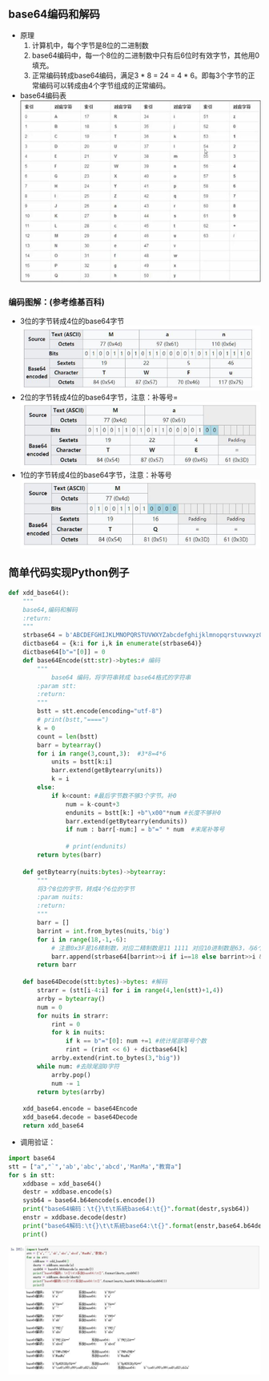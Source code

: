 ## base64编码和解码
* 原理
    1. 计算机中，每个字节是8位的二进制数
    2. base64编码中，每一个8位的二进制数中只有后6位时有效字节，其他用0填充。
    3. 正常编码转成base64编码，满足3 * 8 = 24 = 4 * 6。即每3个字节的正常编码可以转成由4个字节组成的正常编码。
* base64编码表
![base64_001](https://raw.githubusercontent.com/1263351411/xdd.github.io/master/img/python/base64_001.jpg)  
### 编码图解：(参考维基百科)
* 3位的字节转成4位的base64字节
![base64_002](https://raw.githubusercontent.com/1263351411/xdd.github.io/master/img/python/base64_002.jpg)  
* 2位的字节转成4位的base64字节，注意：补等号=  
![base64_003](https://raw.githubusercontent.com/1263351411/xdd.github.io/master/img/python/base64_003.jpg)   
* 1位的字节转成4位的base64字节，注意：补等号  
![base64_004](https://raw.githubusercontent.com/1263351411/xdd.github.io/master/img/python/base64_004.jpg) 

## 简单代码实现Python例子
````python
def xdd_base64():
    """
    base64,编码和解码
    :return:
    """
    strbase64 = b'ABCDEFGHIJKLMNOPQRSTUVWXYZabcdefghijklmnopqrstuvwxyz0123456789+/'
    dictbase64 = {k:i for i,k in enumerate(strbase64)}
    dictbase64[b"="[0]] = 0
    def base64Encode(stt:str)->bytes:# 编码
        """
            base64 编码，将字符串转成 base64格式的字符串
        :param stt:
        :return:
        """
        bstt = stt.encode(encoding="utf-8")
        # print(bstt,"====")
        k = 0
        count = len(bstt)
        barr = bytearray()
        for i in range(3,count,3):  #3*8=4*6
            units = bstt[k:i]
            barr.extend(getBytearry(units))
            k = i
        else:
            if k<count: #最后字节数不够3个字节。补0
                num = k-count+3
                endunits = bstt[k:] +b"\x00"*num #长度不够补0
                barr.extend(getBytearry(endunits))
                if num : barr[-num:] = b"=" * num  #末尾补等号

                # print(endunits)
        return bytes(barr)

    def getBytearry(nuits:bytes)->bytearray:
        """
        将3个8位的字节，转成4个6位的字节
        :param nuits:
        :return:
        """
        barr = []
        barrint = int.from_bytes(nuits,'big')
        for i in range(18,-1,-6):
            # 注意0x3F是16精制数，对应二精制数是11 1111 对应10进制数是63，与6个1的二进制数做与运算，相当于支取最后6个二进制数
            barr.append(strbase64[barrint>>i if i==18 else barrint>>i & 0x3F])
        return barr

    def base64Decode(stt:bytes)->bytes: #解码
        strarr = (stt[i-4:i] for i in range(4,len(stt)+1,4))
        arrby = bytearray()
        num = 0
        for nuits in strarr:
            rint = 0
            for k in nuits:
                if k == b"="[0]: num +=1 #统计尾部等号个数
                rint = (rint << 6) + dictbase64[k]
            arrby.extend(rint.to_bytes(3,"big"))
        while num: #去除尾部0字符
            arrby.pop()
            num -= 1
        return bytes(arrby)

    xdd_base64.encode = base64Encode
    xdd_base64.decode = base64Decode
    return xdd_base64
```` 
* 调用验证：
````python
import base64
stt = ["a","`",'ab','abc','abcd','ManMa',"教育a"]
for s in stt:
    xddbase = xdd_base64()
    destr = xddbase.encode(s)
    sysb64 = base64.b64encode(s.encode())
    print("base64编码：\t{}\t\t系統base64:\t{}".format(destr,sysb64))
    enstr = xddbase.decode(destr)
    print("base64解码:\t{}\t\t系統base64:\t{}".format(enstr,base64.b64decode(sysb64)))
    print()
````  
![base64_005](https://raw.githubusercontent.com/1263351411/xdd.github.io/master/img/python/base64_005.jpg)



